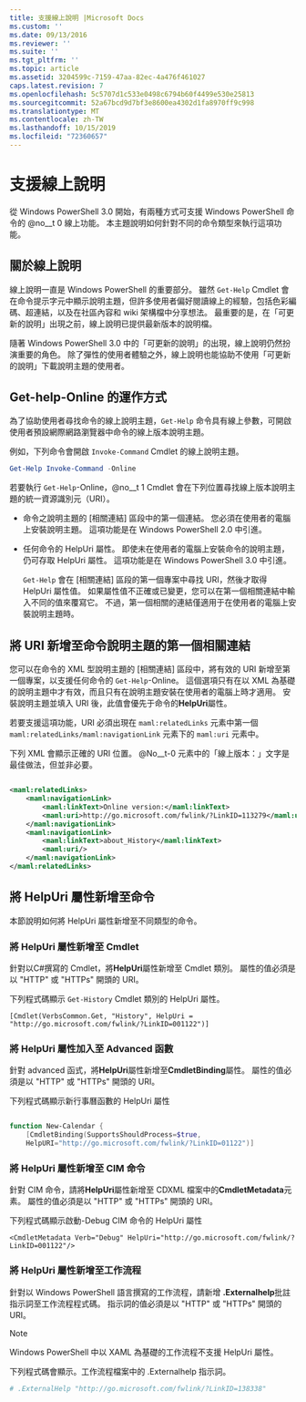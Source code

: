 ```yaml
---
title: 支援線上說明 |Microsoft Docs
ms.custom: ''
ms.date: 09/13/2016
ms.reviewer: ''
ms.suite: ''
ms.tgt_pltfrm: ''
ms.topic: article
ms.assetid: 3204599c-7159-47aa-82ec-4a476f461027
caps.latest.revision: 7
ms.openlocfilehash: 5c5707d1c533e0498c6794b60f4499e530e25813
ms.sourcegitcommit: 52a67bcd9d7bf3e8600ea4302d1fa8970ff9c998
ms.translationtype: MT
ms.contentlocale: zh-TW
ms.lasthandoff: 10/15/2019
ms.locfileid: "72360657"
---
```

# <a name="supporting-online-help"></a>支援線上說明

從 Windows PowerShell 3.0 開始，有兩種方式可支援 Windows PowerShell 命令的 @no__t 0 線上功能。 本主題說明如何針對不同的命令類型來執行這項功能。

## <a name="about-online-help"></a>關於線上說明

線上說明一直是 Windows PowerShell 的重要部分。 雖然 `Get-Help` Cmdlet 會在命令提示字元中顯示說明主題，但許多使用者偏好閱讀線上的經驗，包括色彩編碼、超連結，以及在社區內容和 wiki 架構檔中分享想法。 最重要的是，在「可更新的說明」出現之前，線上說明已提供最新版本的說明檔。

隨著 Windows PowerShell 3.0 中的「可更新的說明」的出現，線上說明仍然扮演重要的角色。 除了彈性的使用者體驗之外，線上說明也能協助不使用「可更新的說明」下載說明主題的使用者。

## <a name="how-get-help--online-works"></a>Get-help-Online 的運作方式

為了協助使用者尋找命令的線上說明主題，`Get-Help` 命令具有線上參數，可開啟使用者預設網際網路瀏覽器中命令的線上版本說明主題。

例如，下列命令會開啟 `Invoke-Command` Cmdlet 的線上說明主題。

```powershell
Get-Help Invoke-Command -Online
```

若要執行 `Get-Help`-Online，@no__t 1 Cmdlet 會在下列位置尋找線上版本說明主題的統一資源識別元（URI）。

- 命令之說明主題的 [相關連結] 區段中的第一個連結。 您必須在使用者的電腦上安裝說明主題。 這項功能是在 Windows PowerShell 2.0 中引進。

- 任何命令的 HelpUri 屬性。 即使未在使用者的電腦上安裝命令的說明主題，仍可存取 HelpUri 屬性。 這項功能是在 Windows PowerShell 3.0 中引進。

  `Get-Help` 會在 [相關連結] 區段的第一個專案中尋找 URI，然後才取得 HelpUri 屬性值。 如果屬性值不正確或已變更，您可以在第一個相關連結中輸入不同的值來覆寫它。 不過，第一個相關的連結僅適用于在使用者的電腦上安裝說明主題時。

## <a name="adding-a-uri-to-the-first-related-link-of-a-command-help-topic"></a>將 URI 新增至命令說明主題的第一個相關連結

您可以在命令的 XML 型說明主題的 [相關連結] 區段中，將有效的 URI 新增至第一個專案，以支援任何命令的 `Get-Help`-Online。 這個選項只有在以 XML 為基礎的說明主題中才有效，而且只有在說明主題安裝在使用者的電腦上時才適用。 安裝說明主題並填入 URI 後，此值會優先于命令的**HelpUri**屬性。

若要支援這項功能，URI 必須出現在 `maml:relatedLinks` 元素中第一個 `maml:relatedLinks/maml:navigationLink` 元素下的 `maml:uri` 元素中。

下列 XML 會顯示正確的 URI 位置。 @No__t-0 元素中的「線上版本：」文字是最佳做法，但並非必要。

```xml

<maml:relatedLinks>
    <maml:navigationLink>
        <maml:linkText>Online version:</maml:linkText>
        <maml:uri>http://go.microsoft.com/fwlink/?LinkID=113279</maml:uri>
    </maml:navigationLink>
    <maml:navigationLink>
        <maml:linkText>about_History</maml:linkText>
        <maml:uri/>
    </maml:navigationLink>
</maml:relatedLinks>
```

## <a name="adding-the-helpuri-property-to-a-command"></a>將 HelpUri 屬性新增至命令

本節說明如何將 HelpUri 屬性新增至不同類型的命令。

### <a name="adding-a-helpuri-property-to-a-cmdlet"></a>將 HelpUri 屬性新增至 Cmdlet

針對以C#撰寫的 Cmdlet，將**HelpUri**屬性新增至 Cmdlet 類別。 屬性的值必須是以 "HTTP" 或 "HTTPs" 開頭的 URI。

下列程式碼顯示 `Get-History` Cmdlet 類別的 HelpUri 屬性。

```
[Cmdlet(VerbsCommon.Get, "History", HelpUri = "http://go.microsoft.com/fwlink/?LinkID=001122")]
```

### <a name="adding-a-helpuri-property-to-an-advanced-function"></a>將 HelpUri 屬性加入至 Advanced 函數

針對 advanced 函式，將**HelpUri**屬性新增至**CmdletBinding**屬性。 屬性的值必須是以 "HTTP" 或 "HTTPs" 開頭的 URI。

下列程式碼顯示新行事曆函數的 HelpUri 屬性

```powershell

function New-Calendar {
    [CmdletBinding(SupportsShouldProcess=$true,
    HelpURI="http://go.microsoft.com/fwlink/?LinkID=01122")]
```

### <a name="adding-a-helpuri-attribute-to-a-cim-command"></a>將 HelpUri 屬性新增至 CIM 命令

針對 CIM 命令，請將**HelpUri**屬性新增至 CDXML 檔案中的**CmdletMetadata**元素。 屬性的值必須是以 "HTTP" 或 "HTTPs" 開頭的 URI。

下列程式碼顯示啟動-Debug CIM 命令的 HelpUri 屬性

```
<CmdletMetadata Verb="Debug" HelpUri="http://go.microsoft.com/fwlink/?LinkID=001122"/>
```

### <a name="adding-a-helpuri-attribute-to-a-workflow"></a>將 HelpUri 屬性新增至工作流程

針對以 Windows PowerShell 語言撰寫的工作流程，請新增 **.Externalhelp**批註指示詞至工作流程程式碼。 指示詞的值必須是以 "HTTP" 或 "HTTPs" 開頭的 URI。

> [!NOTE]
> Windows PowerShell 中以 XAML 為基礎的工作流程不支援 HelpUri 屬性。

下列程式碼會顯示。工作流程檔案中的 .Externalhelp 指示詞。

```powershell
# .ExternalHelp "http://go.microsoft.com/fwlink/?LinkID=138338"
```